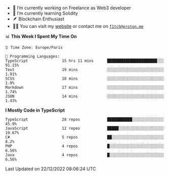 - 🔭 I’m currently working on Freelance as Web3 developer
- 🌱 I’m currently learning Solidity
- 🪶 Blockchain Enthusiast
- 👨‍💻 You can visit my [website](https://f1tch.xyz) or contact me on [`f1tch@proton.me`](mailto:f1tch@proton.me)

<!--START_SECTION:waka-->
📊 **This Week I Spent My Time On** 

```text
⌚︎ Time Zone: Europe/Paris

💬 Programming Languages: 
TypeScript               15 hrs 11 mins      ██████████████████████░░░   91.15% 
Text                     19 mins             ░░░░░░░░░░░░░░░░░░░░░░░░░   1.91% 
SCSS                     18 mins             ░░░░░░░░░░░░░░░░░░░░░░░░░   1.9% 
Markdown                 17 mins             ░░░░░░░░░░░░░░░░░░░░░░░░░   1.74% 
JSON                     14 mins             ░░░░░░░░░░░░░░░░░░░░░░░░░   1.43%

```

**I Mostly Code in TypeScript** 

```text
TypeScript               28 repos            ███████████░░░░░░░░░░░░░░   45.9% 
JavaScript               12 repos            █████░░░░░░░░░░░░░░░░░░░░   19.67% 
C#                       5 repos             ██░░░░░░░░░░░░░░░░░░░░░░░   8.2% 
PHP                      4 repos             █░░░░░░░░░░░░░░░░░░░░░░░░   6.56% 
Java                     4 repos             █░░░░░░░░░░░░░░░░░░░░░░░░   6.56%

```



 Last Updated on 22/12/2022 08:06:24 UTC
<!--END_SECTION:waka-->
